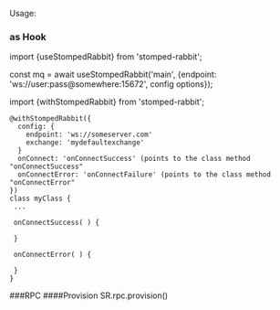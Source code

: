 Usage:

### as Hook
import {useStompedRabbit} from 'stomped-rabbit';


const mq = await useStompedRabbit('main', {endpoint: 'ws://user:pass@somewhere:15672', config options});


import {withStompedRabbit} from 'stomped-rabbit';

```
@withStompedRabbit({
  config: {
    endpoint: 'ws://someserver.com'
    exchange: 'mydefaultexchange'
  }
  onConnect: 'onConnectSuccess' (points to the class method "onConnectSuccess"
  onConnectError: 'onConnectFailure' (points to the class method "onConnectError"
})
class myClass {
 ...
 
 onConnectSuccess( ) {
 
 }
 
 onConnectError( ) {
 
 }
}
```

###RPC
####Provision
SR.rpc.provision()